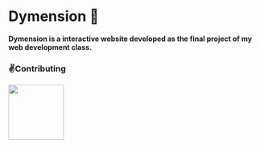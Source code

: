 # Dymension 🚀 

**Dymension is a interactive website developed as the final project of my web development class.**

### ✌Contributing 

<a href="https://github.com/jorge-lopz/dymension/graphs/contributors">
  <img src="https://contrib.rocks/image?repo=jorge-lopz/dymension" width=110px/>
</a>
